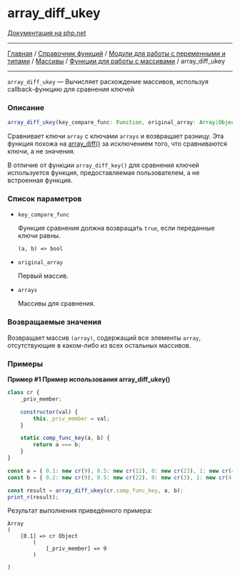 # array_diff_ukey

[Документация на php.net](https://www.php.net/manual/ru/function.array-diff-ukey.php)

---

[Главная](../../../../../README.md) / [Справочник функций](../../../../funcref.md) /
[Модули для работы с переменными и типами](../../../vartype.md) / [Массивы](../../array.md) /
[Функции для работы с массивами](../func.md) / array_diff_ukey

---

`array_diff_ukey` — Вычисляет расхождение массивов, используя callback-функцию для сравнения ключей

### Описание

```ts
array_diff_ukey(key_compare_func: Function, original_array: Array|Object, ...arrays: Array|Object): Array|Object;
```

Сравнивает ключи `array` с ключами `arrays` и возвращает разницу. Эта функция похожа на
[array_diff()](./array_diff.md) за исключением того, что сравниваются ключи, а не значения.

В отличие от функции `array_diff_key()` для сравнения ключей используется функция, предоставляемая
пользователем, а не встроенная функция.

### Список параметров

-   `key_compare_func`

    Функция сравнения должна возвращать `true`, если переданные ключи равны.

        (a, b) => bool

-   `original_array`

    Первый массив.

-   `arrays`

    Массивы для сравнения.

### Возвращаемые значения

Возвращает массив `(array)`, содержащий все элементы `array`, отсутствующие в каком-либо из всех
остальных массивов.

### Примеры

**Пример #1 Пример использования array_diff_ukey()**

```js
class cr {
    _priv_member;

    constructor(val) {
        this._priv_member = val;
    }

    static comp_func_key(a, b) {
        return a === b;
    }
}

const a = { 0.1: new cr(9), 0.5: new cr(12), 0: new cr(23), 1: new cr(4), 2: new cr(-15) };
const b = { 0.2: new cr(9), 0.5: new cr(22), 0: new cr(3), 1: new cr(4), 2: new cr(-15) };

const result = array_diff_ukey(cr.comp_func_key, a, b);
print_r(result);
```

Результат выполнения приведённого примера:

    Array
    (
        [0.1] => cr Object
            (
                [_priv_member] => 9
            )

    )
